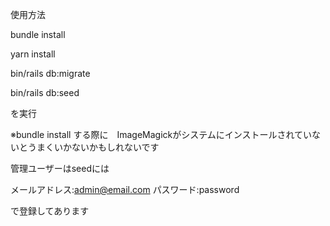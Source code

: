 
使用方法

bundle install

yarn install

bin/rails db:migrate

bin/rails db:seed

を実行

※bundle install する際に　ImageMagickがシステムにインストールされていないとうまくいかないかもしれないです



管理ユーザーはseedには

メールアドレス:admin@email.com
パスワード:password

で登録してあります
